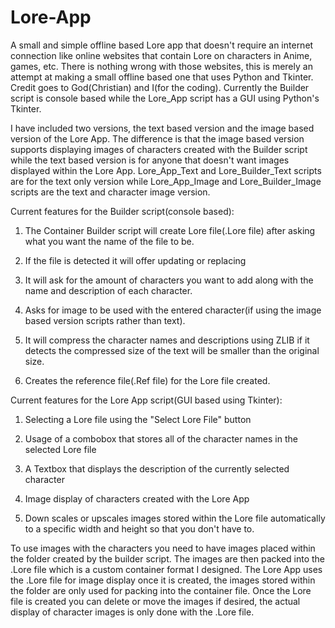 # Lore-App
A small and simple offline based Lore app that doesn't require an internet connection like online websites that contain Lore on characters in Anime, games, etc. There is nothing wrong with those websites, this is merely an attempt at making a small offline based one that uses Python and Tkinter. Credit goes to God(Christian) and I(for the coding). Currently the Builder script is console based while the Lore_App script has a GUI using Python's Tkinter. 

I have included two versions, the text based version and the image based version of the Lore App. The difference is that the image based version supports displaying images of characters created with the Builder script while the text based version is for anyone that doesn't want images displayed within the Lore App.
Lore_App_Text and Lore_Builder_Text scripts are for the text only version while Lore_App_Image and Lore_Builder_Image scripts are the text and character image version.

Current features for the Builder script(console based):

1. The Container Builder script will create Lore file(.Lore file) after asking what you want the name of the file to be.

2. If the file is detected it will offer updating or replacing
   
3. It will ask for the amount of characters you want to add along with the name and description of each character.

4. Asks for image to be used with the entered character(if using the image based version scripts rather than text).

5. It will compress the character names and descriptions using ZLIB if it detects the compressed size of the text will be smaller than the original size.

6. Creates the reference file(.Ref file) for the Lore file created.

Current features for the Lore App script(GUI based using Tkinter):

1. Selecting a Lore file using the "Select Lore File" button

2. Usage of a combobox that stores all of the character names in the selected Lore file

3. A Textbox that displays the description of the currently selected character

4. Image display of characters created with the Lore App

5. Down scales or upscales images stored within the Lore file automatically to a specific width and height so that you don't have to.

To use images with the characters you need to have images placed within the folder created by the builder script. The images are then packed into the .Lore file which is a custom container format I designed. The Lore App uses the .Lore file for image display once it is created, the images stored within the folder are only used for packing into the container file. Once the Lore file is created you can delete or move the images if desired, the actual display of character images is only done with the .Lore file.
